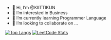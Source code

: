 - 👋 Hi, I’m @KIITTIKUN
- 👀 I’m interested in Business
- 🌱 I’m currently learning Programmer Language
- 💞️ I’m looking to collaborate on ...

[![Top Langs](https://github-readme-stats.vercel.app/api/top-langs/?username=KIITIKUN&layout=donut-vertical)](https://github.com/anuraghazra/github-readme-stats)
<a href="https://github.com/KIITTIKUN/leetcode-solved-ploblems">![LeetCode Stats](https://leetcard.jacoblin.cool/Gparin?theme=unicorn&font=Libre%20Baskerville&ext=activity)</a>
<!---
KIITTIKUN/KIITTIKUN is a ✨ special ✨ repository because its `README.md` (this file) appears on your GitHub profile.
You can click the Preview link to take a look at your changes.
--->
